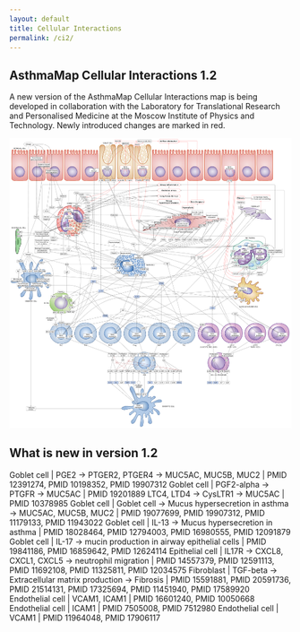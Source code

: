 ```yaml
---
layout: default
title: Cellular Interactions
permalink: /ci2/
---
```



## AsthmaMap Cellular Interactions 1.2

A new version of the AsthmaMap Cellular Interactions map is being developed in collaboration with the Laboratory for Translational Research and Personalised Medicine at the Moscow Institute of Physics and Technology. Newly introduced changes are marked in red.

<a href="/images/ci/AsthmaMapCI-V1.2.02-red.svg"><img src="/images/ci/AsthmaMapCI-V1.2.02-red.png"/></a>

## What is new in version 1.2

Goblet cell | PGE2 → PTGER2, PTGER4 → MUC5AC, MUC5B, MUC2 | PMID 12391274, PMID 10198352, PMID 19907312
Goblet cell | PGF2-alpha → PTGFR → MUC5AC | PMID 19201889
LTC4, LTD4 → CysLTR1 → MUC5AC | PMID 10378985
Goblet cell | Goblet cell → Mucus hypersecretion in asthma → MUC5AC, MUC5B, MUC2 | PMID 19077699, PMID 19907312, PMID 11179133, PMID 11943022
Goblet cell | IL-13 → Mucus hypersecretion in asthma | PMID 18028464, PMID 12794003, PMID 16980555, PMID 12091879
Goblet cell | IL-17 → mucin production in airway epithelial cells | PMID 19841186, PMID 16859642, PMID 12624114
Epithelial cell | IL17R → CXCL8, CXCL1, CXCL5 → neutrophil migration | PMID 14557379, PMID 12591113, PMID 11692108, PMID 11325811, PMID 12034575
Fibroblast | TGF-beta → Extracellular matrix production → Fibrosis | PMID 15591881, PMID 20591736, PMID 21514131, PMID 17325694, PMID 11451940, PMID 17589920
Endothelial cell | VCAM1, ICAM1 | PMID 16601240, PMID 10050668
Endothelial cell | ICAM1 | PMID 7505008, PMID 7512980
Endothelial cell | VCAM1 | PMID 11964048, PMID 17906117

